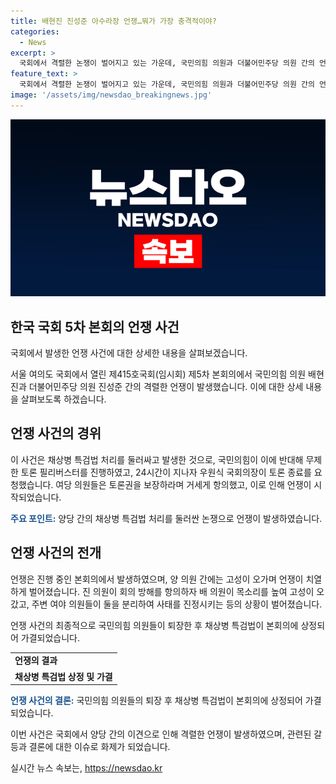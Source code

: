 ```yaml
---
title: 배현진 진성준 아수라장 언쟁…뭐가 가장 충격적이야?
categories:
  - News
excerpt: >
  국회에서 격렬한 논쟁이 벌어지고 있는 가운데, 국민의힘 의원과 더불어민주당 의원 간의 언쟁이 고조되었다.채상병 특검법을 둘러싼 논의가 계속되는 가운데, 무제한 토론이 진행되던 중 언쟁이 시작되었고, 논의는 24시간 이상 지속된 끝에 채상병 특검법이 가결되었다. 이 과정에서 여야 의원들 간의 갈등과 상황이 파장을 일으켰다.
feature_text: >
  국회에서 격렬한 논쟁이 벌어지고 있는 가운데, 국민의힘 의원과 더불어민주당 의원 간의 언쟁이 고조되었다.채상병 특검법을 둘러싼 논의가 계속되는 가운데, 무제한 토론이 진행되던 중 언쟁이 시작되었고, 논의는 24시간 이상 지속된 끝에 채상병 특검법이 가결되었다. 이 과정에서 여야 의원들 간의 갈등과 상황이 파장을 일으켰다.
image: '/assets/img/newsdao_breakingnews.jpg'
---
```


<p><img src="/assets/img/newsdao_breakingnews.jpg" alt="pcversion 속보" /></p>

<h2 data-ke-size="size26">한국 국회 5차 본회의 언쟁 사건</h2>

<p>국회에서 발생한 언쟁 사건에 대한 상세한 내용을 살펴보겠습니다.</p>

<p data-ke-size="size16">서울 여의도 국회에서 열린 제415호국회(임시회) 제5차 본회의에서 국민의힘 의원 배현진과 더불어민주당 의원 진성준 간의 격렬한 언쟁이 발생했습니다. 이에 대한 상세 내용을 살펴보도록 하겠습니다.</p>

<h2 data-ke-size="size24">언쟁 사건의 경위</h2>

<p>이 사건은 채상병 특검법 처리를 둘러싸고 발생한 것으로, 국민의힘이 이에 반대해 무제한 토론 필리버스터를 진행하였고, 24시간이 지나자 우원식 국회의장이 토론 종료를 요청했습니다. 여당 의원들은 토론권을 보장하라며 거세게 항의했고, 이로 인해 언쟁이 시작되었습니다.</p>

<p><b><span style="color: #1a5490;">주요 포인트:</span></b> 양당 간의 채상병 특검법 처리를 둘러싼 논쟁으로 언쟁이 발생하였습니다.</p>

<h2 data-ke-size="size24">언쟁 사건의 전개</h2>

<p>언쟁은 진행 중인 본회의에서 발생하였으며, 양 의원 간에는 고성이 오가며 언쟁이 치열하게 벌어졌습니다. 진 의원이 회의 방해를 항의하자 배 의원이 목소리를 높여 고성이 오갔고, 주변 여야 의원들이 둘을 분리하여 사태를 진정시키는 등의 상황이 벌어졌습니다.</p>

<p>언쟁 사건의 최종적으로 국민의힘 의원들이 퇴장한 후 채상병 특검법이 본회의에 상정되어 가결되었습니다.</p>

<table>
    <tr>
        <td style="text-align: left;"><b>언쟁의 결과</b></td>
    </tr>
    <tr>
        <td style="text-align: center; height: 17px;"><b>채상병 특검법 상정 및 가결</b></td>
    </tr>
</table>

<p><b><span style="color: #1a5490;">언쟁 사건의 결론:</span></b> 국민의힘 의원들의 퇴장 후 채상병 특검법이 본회의에 상정되어 가결되었습니다.</p>

<p>이번 사건은 국회에서 양당 간의 이견으로 인해 격렬한 언쟁이 발생하였으며, 관련된 갈등과 결론에 대한 이슈로 화제가 되었습니다.</p>
실시간 뉴스 속보는, <a href="https://newsdao.kr" rel="dofollow">https://newsdao.kr</a>


